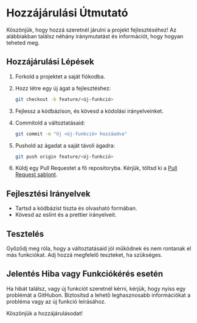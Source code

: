 # Hozzájárulási Útmutató

Köszönjük, hogy hozzá szeretnél járulni a projekt fejlesztéséhez! Az alábbiakban találsz néhány iránymutatást és információt, hogy hogyan teheted meg.

## Hozzájárulási Lépések

1. Forkold a projektet a saját fiókodba.
2. Hozz létre egy új ágat a fejlesztéshez:

    ```bash
    git checkout -b feature/<új-funkció>
    ```

3. Fejlessz a kódbázison, és kövesd a kódolási irányelveinket.

4. Commitold a változtatásaid:

    ```bash
    git commit -m "Új <új-funkció> hozzáadva"
    ```

5. Pushold az ágadat a saját távoli ágadra:

    ```bash
    git push origin feature/<új-funkció>
    ```

6. Küldj egy Pull Requestet a fő repositoryba. Kérjük, töltsd ki a [Pull Request sablont](PULL_REQUEST_TEMPLATE.md).

## Fejlesztési Irányelvek

- Tartsd a kódbázist tiszta és olvasható formában.
- Kövesd az eslint és a prettier irányelveit.

## Tesztelés

Győződj meg róla, hogy a változtatásaid jól működnek és nem rontanak el más funkciókat. Adj hozzá megfelelő teszteket, ha szükséges.

## Jelentés Hiba vagy Funkciókérés esetén

Ha hibát találsz, vagy új funkciót szeretnél kérni, kérjük, hogy nyiss egy problémát a GitHubon. Biztosítsd a lehető leghasznosabb információkat a probléma vagy az új funkció leírásához.

Köszönjük a hozzájárulásodat!

